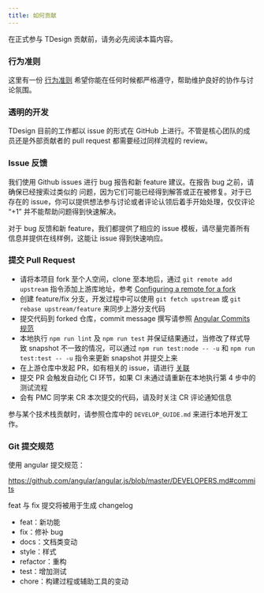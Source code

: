 ```yaml
---
title: 如何贡献
---
```


在正式参与 TDesign 贡献前，请务必先阅读本篇内容。

### 行为准则

这里有一份 [行为准则](https://github.com/Tencent/tdesign/blob/main/docs/CODE_OF_CONDUCT.md) 希望你能在任何时候都严格遵守，帮助维护良好的协作与讨论氛围。

### 透明的开发

TDesign 目前的工作都以 issue 的形式在 GitHub 上进行。不管是核心团队的成员还是外部贡献者的 pull request 都需要经过同样流程的 review。

### Issue 反馈

我们使用 Github issues 进行 bug 报告和新 feature 建议。在报告 bug 之前，请确保已经搜索过类似的 问题，因为它们可能已经得到解答或正在被修复。对于已存在的 issue，你可以提供想法参与讨论或者评论认领后着手开始处理，仅仅评论 “+1” 并不能帮助问题得到快速解决。

对于 bug 反馈和新 feature，我们都提供了相应的 issue 模板，请尽量完善所有信息并提供在线样例，这能让 issue 得到快速响应。

### 提交 Pull Request

- 请将本项目 fork 至个人空间，clone 至本地后，通过 `git remote add upstream` 指令添加上游库地址，参考 [Configuring a remote for a fork](https://docs.github.com/en/pull-requests/collaborating-with-pull-requests/working-with-forks/configuring-a-remote-for-a-fork)
- 创建 feature/fix 分支，开发过程中可以使用 `git fetch upstream` 或 `git rebase upstream/feature` 来同步上游分支代码
- 提交代码到 forked 仓库，commit message 撰写请参照 [Angular Commits 规范](https://github.com/angular/angular.js/blob/master/DEVELOPERS.md#commits)
- 本地执行 `npm run lint` 及 `npm run test` 并保证结果通过，当修改了样式导致 snapshot 不一致的情况，可以通过 `npm run test:node -- -u` 和 `npm run test:test -- -u` 指令来更新 snapshot 并提交上来
- 在上游仓库中发起 PR，如有相关的 issue，请进行 [关联](https://docs.github.com/en/issues/tracking-your-work-with-issues/linking-a-pull-request-to-an-issue#linking-a-pull-request-to-an-issue-using-a-keyword)
- 提交 PR 会触发自动化 CI 环节，如果 CI 未通过请重新在本地执行第 4 步中的测试流程
- 会有 PMC 同学来 CR 本次提交的代码，请及时关注 CR 评论通知信息

参与某个技术栈贡献时，请参照仓库中的 `DEVELOP_GUIDE.md` 来进行本地开发工作。

### Git 提交规范

使用 angular 提交规范：

<https://github.com/angular/angular.js/blob/master/DEVELOPERS.md#commits>

feat 与 fix 提交将被用于生成 changelog

- feat：新功能
- fix：修补 bug
- docs：文档类变动
- style：样式
- refactor：重构
- test：增加测试
- chore：构建过程或辅助工具的变动
